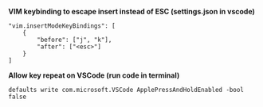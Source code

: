 **VIM keybinding to escape insert instead of ESC (settings.json in vscode)**
```
"vim.insertModeKeyBindings": [
    {
        "before": ["j", "k"],
        "after": ["<esc>"]
    }
]
```

**Allow key repeat on VSCode (run code in terminal)**
```
defaults write com.microsoft.VSCode ApplePressAndHoldEnabled -bool false
```
